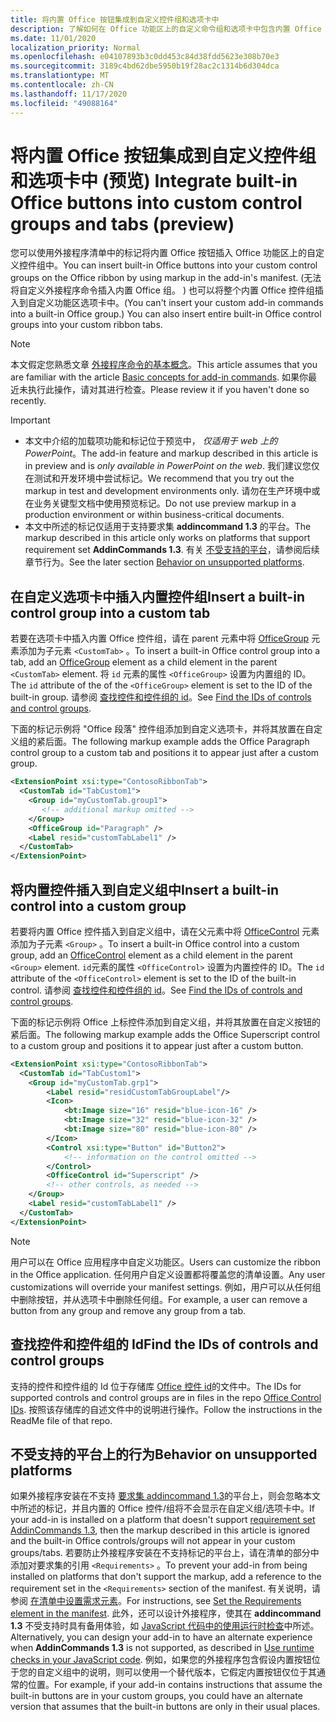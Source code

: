 ```yaml
---
title: 将内置 Office 按钮集成到自定义控件组和选项卡中
description: 了解如何在 Office 功能区上的自定义命令组和选项卡中包含内置 Office 按钮。
ms.date: 11/01/2020
localization_priority: Normal
ms.openlocfilehash: e04107893b3c0dd453c84d38fdd5623e308b70e3
ms.sourcegitcommit: 3189c4bd62dbe5950b19f28ac2c1314b6d304dca
ms.translationtype: MT
ms.contentlocale: zh-CN
ms.lasthandoff: 11/17/2020
ms.locfileid: "49088164"
---
```

# <a name="integrate-built-in-office-buttons-into-custom-control-groups-and-tabs-preview"></a><span data-ttu-id="fbcd0-103">将内置 Office 按钮集成到自定义控件组和选项卡中 (预览) </span><span class="sxs-lookup"><span data-stu-id="fbcd0-103">Integrate built-in Office buttons into custom control groups and tabs (preview)</span></span>

<span data-ttu-id="fbcd0-104">您可以使用外接程序清单中的标记将内置 Office 按钮插入 Office 功能区上的自定义控件组中。</span><span class="sxs-lookup"><span data-stu-id="fbcd0-104">You can insert built-in Office buttons into your custom control groups on the Office ribbon by using markup in the add-in's manifest.</span></span> <span data-ttu-id="fbcd0-105"> (无法将自定义外接程序命令插入内置 Office 组。 ) 也可以将整个内置 Office 控件组插入到自定义功能区选项卡中。</span><span class="sxs-lookup"><span data-stu-id="fbcd0-105">(You can't insert your custom add-in commands into a built-in Office group.) You can also insert entire built-in Office control groups into your custom ribbon tabs.</span></span>

> [!NOTE]
> <span data-ttu-id="fbcd0-106">本文假定您熟悉文章 [外接程序命令的基本概念](add-in-commands.md)。</span><span class="sxs-lookup"><span data-stu-id="fbcd0-106">This article assumes that you are familiar with the article [Basic concepts for add-in commands](add-in-commands.md).</span></span> <span data-ttu-id="fbcd0-107">如果你最近未执行此操作，请对其进行检查。</span><span class="sxs-lookup"><span data-stu-id="fbcd0-107">Please review it if you haven't done so recently.</span></span>

> [!IMPORTANT]
>
> - <span data-ttu-id="fbcd0-108">本文中介绍的加载项功能和标记位于预览中， *仅适用于 web 上的 PowerPoint*。</span><span class="sxs-lookup"><span data-stu-id="fbcd0-108">The add-in feature and markup described in this article is in preview and is *only available in PowerPoint on the web*.</span></span> <span data-ttu-id="fbcd0-109">我们建议您仅在测试和开发环境中尝试标记。</span><span class="sxs-lookup"><span data-stu-id="fbcd0-109">We recommend that you try out the markup in test and development environments only.</span></span> <span data-ttu-id="fbcd0-110">请勿在生产环境中或在业务关键型文档中使用预览标记。</span><span class="sxs-lookup"><span data-stu-id="fbcd0-110">Do not use preview markup in a production environment or within business-critical documents.</span></span>
> - <span data-ttu-id="fbcd0-111">本文中所述的标记仅适用于支持要求集 **addincommand 1.3** 的平台。</span><span class="sxs-lookup"><span data-stu-id="fbcd0-111">The markup described in this article only works on platforms that support requirement set **AddinCommands 1.3**.</span></span> <span data-ttu-id="fbcd0-112">有关 [不受支持的平台](#behavior-on-unsupported-platforms)，请参阅后续章节行为。</span><span class="sxs-lookup"><span data-stu-id="fbcd0-112">See the later section [Behavior on unsupported platforms](#behavior-on-unsupported-platforms).</span></span>

## <a name="insert-a-built-in-control-group-into-a-custom-tab"></a><span data-ttu-id="fbcd0-113">在自定义选项卡中插入内置控件组</span><span class="sxs-lookup"><span data-stu-id="fbcd0-113">Insert a built-in control group into a custom tab</span></span>

<span data-ttu-id="fbcd0-114">若要在选项卡中插入内置 Office 控件组，请在 parent 元素中将 [OfficeGroup](../reference/manifest/customtab.md#officegroup) 元素添加为子元素 `<CustomTab>` 。</span><span class="sxs-lookup"><span data-stu-id="fbcd0-114">To insert a built-in Office control group into a tab, add an [OfficeGroup](../reference/manifest/customtab.md#officegroup) element as a child element in the parent `<CustomTab>` element.</span></span> <span data-ttu-id="fbcd0-115">将 `id` 元素的属性 `<OfficeGroup>` 设置为内置组的 ID。</span><span class="sxs-lookup"><span data-stu-id="fbcd0-115">The `id` attribute of the of the `<OfficeGroup>` element is set to the ID of the built-in group.</span></span> <span data-ttu-id="fbcd0-116">请参阅 [查找控件和控件组的 id](#find-the-ids-of-controls-and-control-groups)。</span><span class="sxs-lookup"><span data-stu-id="fbcd0-116">See [Find the IDs of controls and control groups](#find-the-ids-of-controls-and-control-groups).</span></span>

<span data-ttu-id="fbcd0-117">下面的标记示例将 "Office 段落" 控件组添加到自定义选项卡，并将其放置在自定义组的紧后面。</span><span class="sxs-lookup"><span data-stu-id="fbcd0-117">The following markup example adds the Office Paragraph control group to a custom tab and positions it to appear just after a custom group.</span></span>

```xml
<ExtensionPoint xsi:type="ContosoRibbonTab">
  <CustomTab id="TabCustom1">
    <Group id="myCustomTab.group1">
       <!-- additional markup omitted -->
    </Group>
    <OfficeGroup id="Paragraph" />
    <Label resid="customTabLabel1" />
  </CustomTab>
</ExtensionPoint>
```

## <a name="insert-a-built-in-control-into-a-custom-group"></a><span data-ttu-id="fbcd0-118">将内置控件插入到自定义组中</span><span class="sxs-lookup"><span data-stu-id="fbcd0-118">Insert a built-in control into a custom group</span></span>

<span data-ttu-id="fbcd0-119">若要将内置 Office 控件插入到自定义组中，请在父元素中将 [OfficeControl](../reference/manifest/group.md#officecontrol) 元素添加为子元素 `<Group>` 。</span><span class="sxs-lookup"><span data-stu-id="fbcd0-119">To insert a built-in Office control into a custom group, add an [OfficeControl](../reference/manifest/group.md#officecontrol) element as a child element in the parent `<Group>` element.</span></span> <span data-ttu-id="fbcd0-120">`id`元素的属性 `<OfficeControl>` 设置为内置控件的 ID。</span><span class="sxs-lookup"><span data-stu-id="fbcd0-120">The `id` attribute of the `<OfficeControl>` element is set to the ID of the built-in control.</span></span> <span data-ttu-id="fbcd0-121">请参阅 [查找控件和控件组的 id](#find-the-ids-of-controls-and-control-groups)。</span><span class="sxs-lookup"><span data-stu-id="fbcd0-121">See [Find the IDs of controls and control groups](#find-the-ids-of-controls-and-control-groups).</span></span>

<span data-ttu-id="fbcd0-122">下面的标记示例将 Office 上标控件添加到自定义组，并将其放置在自定义按钮的紧后面。</span><span class="sxs-lookup"><span data-stu-id="fbcd0-122">The following markup example adds the Office Superscript control to a custom group and positions it to appear just after a custom button.</span></span>

```xml
<ExtensionPoint xsi:type="ContosoRibbonTab">
  <CustomTab id="TabCustom1">
    <Group id="myCustomTab.grp1">
        <Label resid="residCustomTabGroupLabel"/>
        <Icon>
            <bt:Image size="16" resid="blue-icon-16" />
            <bt:Image size="32" resid="blue-icon-32" />
            <bt:Image size="80" resid="blue-icon-80" />
        </Icon>
        <Control xsi:type="Button" id="Button2">
            <!-- information on the control omitted -->
        </Control>
        <OfficeControl id="Superscript" />
        <!-- other controls, as needed -->
    </Group>
    <Label resid="customTabLabel1" />
  </CustomTab>
</ExtensionPoint>
```

> [!NOTE]
> <span data-ttu-id="fbcd0-123">用户可以在 Office 应用程序中自定义功能区。</span><span class="sxs-lookup"><span data-stu-id="fbcd0-123">Users can customize the ribbon in the Office application.</span></span> <span data-ttu-id="fbcd0-124">任何用户自定义设置都将覆盖您的清单设置。</span><span class="sxs-lookup"><span data-stu-id="fbcd0-124">Any user customizations will override your manifest settings.</span></span> <span data-ttu-id="fbcd0-125">例如，用户可以从任何组中删除按钮，并从选项卡中删除任何组。</span><span class="sxs-lookup"><span data-stu-id="fbcd0-125">For example, a user can remove a button from any group and remove any group from a tab.</span></span>

## <a name="find-the-ids-of-controls-and-control-groups"></a><span data-ttu-id="fbcd0-126">查找控件和控件组的 Id</span><span class="sxs-lookup"><span data-stu-id="fbcd0-126">Find the IDs of controls and control groups</span></span>

<span data-ttu-id="fbcd0-127">支持的控件和控件组的 Id 位于存储库 [Office 控件 id](https://github.com/OfficeDev/office-control-ids)的文件中。</span><span class="sxs-lookup"><span data-stu-id="fbcd0-127">The IDs for supported controls and control groups are in files in the repo [Office Control IDs](https://github.com/OfficeDev/office-control-ids).</span></span> <span data-ttu-id="fbcd0-128">按照该存储库的自述文件中的说明进行操作。</span><span class="sxs-lookup"><span data-stu-id="fbcd0-128">Follow the instructions in the ReadMe file of that repo.</span></span>

## <a name="behavior-on-unsupported-platforms"></a><span data-ttu-id="fbcd0-129">不受支持的平台上的行为</span><span class="sxs-lookup"><span data-stu-id="fbcd0-129">Behavior on unsupported platforms</span></span>

<span data-ttu-id="fbcd0-130">如果外接程序安装在不支持 [要求集 addincommand 1.3](../reference/requirement-sets/add-in-commands-requirement-sets.md)的平台上，则会忽略本文中所述的标记，并且内置的 Office 控件/组将不会显示在自定义组/选项卡中。</span><span class="sxs-lookup"><span data-stu-id="fbcd0-130">If your add-in is installed on a platform that doesn't support [requirement set AddinCommands 1.3](../reference/requirement-sets/add-in-commands-requirement-sets.md), then the markup described in this article is ignored and the built-in Office controls/groups will not appear in your custom groups/tabs.</span></span> <span data-ttu-id="fbcd0-131">若要防止外接程序安装在不支持标记的平台上，请在清单的部分中添加对要求集的引用 `<Requirements>` 。</span><span class="sxs-lookup"><span data-stu-id="fbcd0-131">To prevent your add-in from being installed on platforms that don't support the markup, add a reference to the requirement set in the `<Requirements>` section of the manifest.</span></span> <span data-ttu-id="fbcd0-132">有关说明，请参阅 [在清单中设置需求元素](../develop/specify-office-hosts-and-api-requirements.md#set-the-requirements-element-in-the-manifest)。</span><span class="sxs-lookup"><span data-stu-id="fbcd0-132">For instructions, see [Set the Requirements element in the manifest](../develop/specify-office-hosts-and-api-requirements.md#set-the-requirements-element-in-the-manifest).</span></span> <span data-ttu-id="fbcd0-133">此外，还可以设计外接程序，使其在 **addincommand 1.3** 不受支持时具有备用体验，如 [JavaScript 代码中的使用运行时检查](../develop/specify-office-hosts-and-api-requirements.md#use-runtime-checks-in-your-javascript-code)中所述。</span><span class="sxs-lookup"><span data-stu-id="fbcd0-133">Alternatively, you can design your add-in to have an alternate experience when **AddinCommands 1.3** is not supported, as described in [Use runtime checks in your JavaScript code](../develop/specify-office-hosts-and-api-requirements.md#use-runtime-checks-in-your-javascript-code).</span></span> <span data-ttu-id="fbcd0-134">例如，如果您的外接程序包含假设内置按钮位于您的自定义组中的说明，则可以使用一个替代版本，它假定内置按钮仅位于其通常的位置。</span><span class="sxs-lookup"><span data-stu-id="fbcd0-134">For example, if your add-in contains instructions that assume the built-in buttons are in your custom groups, you could have an alternate version that assumes that the built-in buttons are only in their usual places.</span></span>
